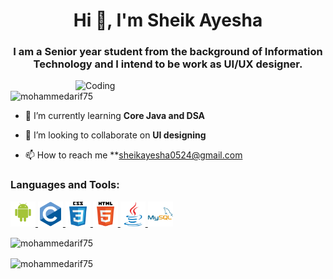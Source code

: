 <h1 align="center">Hi 👋, I'm Sheik Ayesha</h1>
<h3 align="center">I am a Senior year student from the background of Information Technology and I intend to be work as UI/UX designer.</h3>
<img align="right" alt="Coding" width="400" src="https://camo.githubusercontent.com/e16e7418a6826b5d698e941c0888d251b8eaf748f61d4a4a656d4c83e9531766/68747470733a2f2f632e74656e6f722e636f6d2f416c556b69476b52326a38414141414d2f6e65772d67616d652d616861676f6e2d756d696b6f2d70726f6772616d6d696e672e676966">

<p align="left"> <img src="https://komarev.com/ghpvc/?username=mohammedarif75&label=Profile%20views&color=0e75b6&style=flat" alt="mohammedarif75" /> </p>

<p align="left"> <a href="https://twitter.com/@mohammedarifbi9" target="blank"></a> </p>

- 🌱 I’m currently learning **Core Java and DSA**

- 👯 I’m looking to collaborate on **UI designing**

- 📫 How to reach me **sheikayesha0524@gmail.com

<h3 align="left">Languages and Tools:</h3>
<p align="left"> <a href="https://developer.android.com" target="_blank" rel="noreferrer"> <img src="https://raw.githubusercontent.com/devicons/devicon/master/icons/android/android-original-wordmark.svg" alt="android" width="40" height="40"/> </a> <a href="https://www.cprogramming.com/" target="_blank" rel="noreferrer"> <img src="https://raw.githubusercontent.com/devicons/devicon/master/icons/c/c-original.svg" alt="c" width="40" height="40"/> </a> <a href="https://www.w3schools.com/css/" target="_blank" rel="noreferrer"> <img src="https://raw.githubusercontent.com/devicons/devicon/master/icons/css3/css3-original-wordmark.svg" alt="css3" width="40" height="40"/> </a> <a href="https://www.w3.org/html/" target="_blank" rel="noreferrer"> <img src="https://raw.githubusercontent.com/devicons/devicon/master/icons/html5/html5-original-wordmark.svg" alt="html5" width="40" height="40"/> </a> <a href="https://www.java.com" target="_blank" rel="noreferrer"> <img src="https://raw.githubusercontent.com/devicons/devicon/master/icons/java/java-original.svg" alt="java" width="40" height="40"/> </a> <a href="https://www.mysql.com/" target="_blank" rel="noreferrer"> <img src="https://raw.githubusercontent.com/devicons/devicon/master/icons/mysql/mysql-original-wordmark.svg" alt="mysql" width="40" height="40"/> </a> </p>


<p><img align="center" src="https://github-readme-stats.vercel.app/api/top-langs?username=Mohammed-Arif-3&show_icons=true&locale=en&layout=compact" alt="mohammedarif75" /></p>
<p><img align="center" src="https://github-readme-streak-stats.herokuapp.com/?user=Mohammed-Arif-3&" alt="mohammedarif75" /></p>
